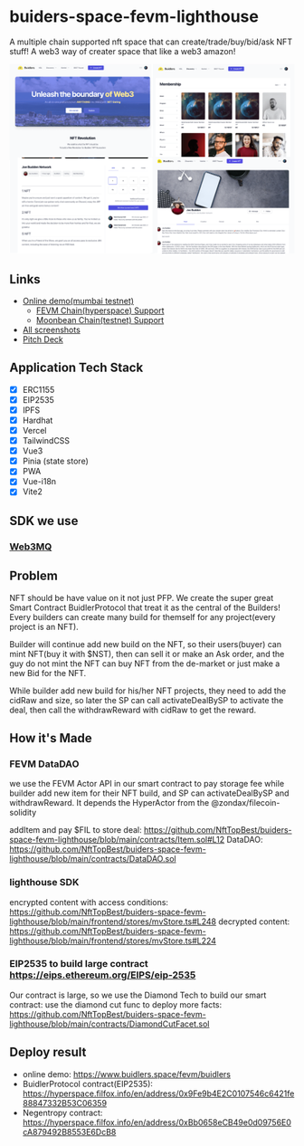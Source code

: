 # buiders-space-fevm-lighthouse

A multiple chain supported nft space that can create/trade/buy/bid/ask NFT stuff! A web3 way of creater space that like a web3 amazon!

<img src="./screenshot.png" />

## Links

* [Online demo(mumbai testnet)](https://www.buidlers.space)
  * [FEVM Chain(hyperspace) Support](https://fevm.buidlers.space)
  * [Moonbean Chain(testnet) Support](https://fevm.buidlers.space)
* [All screenshots](./screenshot/)
* [Pitch Deck](./buidlers-space.pdf)

## Application Tech Stack

* [x] ERC1155
* [x] EIP2535
* [x] IPFS
* [x] Hardhat
* [x] Vercel
* [x] TailwindCSS
* [x] Vue3
* [x] Pinia (state store)
* [x] PWA
* [x] Vue-i18n
* [x] Vite2

## SDK we use

### [Web3MQ](https://github.com/NftTopBest/buiders-space-fevm-lighthouse/blob/main/frontend/stores/web3MQStore.ts)

## Problem

NFT should be have value on it not just PFP. We create the super great Smart Contract BuidlerProtocol that treat it as the central of the Builders! Every builders can create many build for themself for any project(every project is an NFT).

Builder will continue add new build on the NFT, so their users(buyer) can mint NFT(buy it with $NST), then can sell it or make an Ask order, and the guy do not mint the NFT can buy NFT from the de-market or just make a new Bid for the NFT.

While builder add new build for his/her NFT projects, they need to add the cidRaw and size, so later the SP can call activateDealBySP to activate the deal, then call the withdrawReward with cidRaw to get the reward.

## How it's Made

### FEVM DataDAO

we use the FEVM Actor API in our smart contract to pay storage fee while builder add new item for their NFT build, and SP can activateDealBySP and withdrawReward. It depends the HyperActor from the @zondax/filecoin-solidity

addItem and pay $FIL to store deal: <https://github.com/NftTopBest/buiders-space-fevm-lighthouse/blob/main/contracts/Item.sol#L12>
DataDAO: <https://github.com/NftTopBest/buiders-space-fevm-lighthouse/blob/main/contracts/DataDAO.sol>

### lighthouse SDK

encrypted content with access conditions: <https://github.com/NftTopBest/buiders-space-fevm-lighthouse/blob/main/frontend/stores/mvStore.ts#L248>
decrypted content: <https://github.com/NftTopBest/buiders-space-fevm-lighthouse/blob/main/frontend/stores/mvStore.ts#L224>

### EIP2535 to build large contract <https://eips.ethereum.org/EIPS/eip-2535>

Our contract is large, so we use the Diamond Tech to build our smart contract: use the diamond cut func to deploy more facts: <https://github.com/NftTopBest/buiders-space-fevm-lighthouse/blob/main/contracts/DiamondCutFacet.sol>

## Deploy result

* online demo: <https://www.buidlers.space/fevm/buidlers>
* BuidlerProtocol contract(EIP2535): <https://hyperspace.filfox.info/en/address/0x9Fe9b4E2C0107546c6421fe88847332B53C06359>
* Negentropy contract: <https://hyperspace.filfox.info/en/address/0xBb0658eCB49e0d09756E0cA879492B8553E6DcB8>
